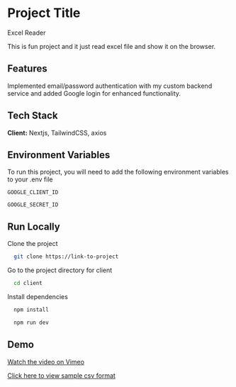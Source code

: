 
# Project Title

Excel Reader

This is fun project and it just read excel file and show it on the browser.


## Features



Implemented email/password authentication with my custom backend service and added Google login for enhanced functionality.


## Tech Stack

**Client:** Nextjs, TailwindCSS, axios 




## Environment Variables

To run this project, you will need to add the following environment variables to your .env file

`GOOGLE_CLIENT_ID`

`GOOGLE_SECRET_ID`


## Run Locally

Clone the project

```bash
  git clone https://link-to-project
```

Go to the project directory for client

```bash
  cd client
```

Install dependencies

```bash
  npm install
```


```bash
  npm run dev
```


## Demo


[Watch the video on Vimeo](https://player.vimeo.com/video/997494037?h=23fcecffea)

[Click here to view sample csv format](https://onedrive.live.com/view.aspx?resid=12701611D4C81AF6!281863&authkey=!ABBDjF7QHE1IoRs)